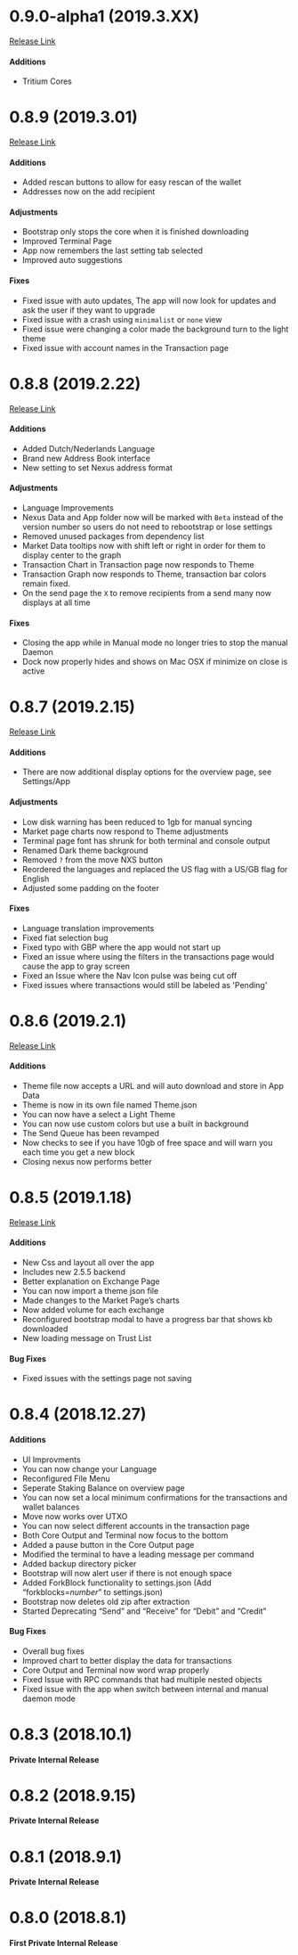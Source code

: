 # 0.9.0-alpha1 (2019.3.XX)
[Release Link](https://github.com/Nexusoft/NexusInterface/releases/tag/Release-0.8.9)
#### Additions
- Tritium Cores

# 0.8.9 (2019.3.01)
[Release Link](https://github.com/Nexusoft/NexusInterface/releases/tag/Release-0.8.9)
#### Additions
- Added rescan buttons to allow for easy rescan of the wallet
- Addresses now on the add recipient

#### Adjustments
- Bootstrap only stops the core when it is finished downloading
- Improved Terminal Page
- App now remembers the last setting tab selected
- Improved auto suggestions

#### Fixes
- Fixed issue with auto updates, The app will now look for updates and ask the user if they want to upgrade
- Fixed issue with a crash using `minimalist` or `none` view
- Fixed issue were changing a color made the background turn to the light theme
- Fixed issue with account names in the Transaction page


# 0.8.8 (2019.2.22)
[Release Link](https://github.com/Nexusoft/NexusInterface/releases/tag/Release-0.8.8)
#### Additions
- Added Dutch/Nederlands Language
- Brand new Address Book interface
- New setting to set Nexus address format

#### Adjustments
- Language Improvements
- Nexus Data and App folder now will be marked with `Beta` instead of the version number so users do not need to rebootstrap or lose settings
- Removed unused packages from dependency list
- Market Data tooltips now with shift left or right in order for them to display center to the graph
- Transaction Chart in Transaction page now responds to Theme
- Transaction Graph now responds to Theme, transaction bar colors remain fixed. 
- On the send page the `X` to remove recipients from a send many now displays at all time

#### Fixes
- Closing the app while in Manual mode no longer tries to stop the manual Daemon
- Dock now properly hides and shows on Mac OSX if minimize on close is active

# 0.8.7 (2019.2.15)
[Release Link](https://github.com/Nexusoft/NexusInterface/releases/tag/Release-0.8.7)
#### Additions
- There are now additional display options for the overview page, see Settings/App

#### Adjustments
- Low disk warning has been reduced to 1gb for manual syncing
- Market page charts now respond to Theme adjustments
- Terminal page font has shrunk for both terminal and console output
- Renamed Dark theme background
- Removed `?` from the move NXS button
- Reordered the languages and replaced the US flag with a US/GB flag for English
- Adjusted some padding on the footer

#### Fixes
- Language translation improvements
- Fixed fiat selection bug
- Fixed typo with GBP where the app would not start up
- Fixed an issue where using the filters in the transactions page would cause the app to gray screen
- Fixed an Issue where the Nav Icon pulse was being cut off
- Fixed issues where transactions would still be labeled as 'Pending'


# 0.8.6 (2019.2.1)
[Release Link](https://github.com/Nexusoft/NexusInterface/releases/tag/Release-0.8.6)
#### Additions
- Theme file now accepts a URL and will auto download and store in App Data
- Theme is now in its own file named Theme.json
- You can now have a select a Light Theme
- You can now use custom colors but use a built in background
- The Send Queue has been revamped
- Now checks to see if you have 10gb of free space and will warn you each time you get a new block
- Closing nexus now performs better


# 0.8.5 (2019.1.18)
[Release Link](https://github.com/Nexusoft/NexusInterface/releases/tag/Release-0.8.5)
#### Additions
- New Css and layout all over the app
- Includes new 2.5.5 backend
- Better explanation on Exchange Page
- You can now import a theme json file
- Made changes to the Market Page’s charts
- Now added volume for each exchange
- Reconfigured bootstrap modal to have a progress bar that shows kb downloaded
- New loading message on Trust List

#### Bug Fixes
- Fixed issues with the settings page not saving

# 0.8.4 (2018.12.27)
#### Additions
- UI Improvments
- You can now change your Language
- Reconfigured File Menu
- Seperate Staking Balance on overview page
- You can now set a local minimum confirmations for the transactions and wallet balances
- Move now works over UTXO
- You can now select different accounts in the transaction page
- Both Core Output and Terminal now focus to the bottom
- Added a pause button in the Core Output page
- Modified the terminal to have a leading message per command
- Added backup directory picker
- Bootstrap will now alert user if there is not enough space 
- Added ForkBlock functionality to settings.json (Add “forkblocks=*number*” to settings.json)
- Bootstrap now deletes old zip after extraction
- Started Deprecating “Send” and “Receive” for “Debit” and “Credit”

#### Bug Fixes
- Overall bug fixes
- Improved chart to better display the data for transactions
- Core Output and Terminal now word wrap properly
- Fixed Issue with RPC commands that had multiple nested objects 
- Fixed issue with the app when switch between internal and manual daemon mode

# 0.8.3 (2018.10.1)
#### Private Internal Release

# 0.8.2 (2018.9.15)
#### Private Internal Release

# 0.8.1 (2018.9.1)
#### Private Internal Release

# 0.8.0 (2018.8.1)
#### First Private Internal Release

